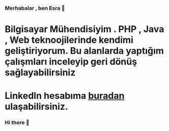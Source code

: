 ### Merhabalar , ben Esra 👋
# Bilgisayar Mühendisiyim . PHP , Java , Web teknoojilerinde kendimi geliştiriyorum. Bu alanlarda yaptığım çalışmları inceleyip geri dönüş sağlayabilirsiniz 
# Linkedln hesabıma [buradan](https://www.linkedin.com/in/esrako%C3%A7ak/) ulaşabilirsiniz.

### Hi there 👋


<!--
**esraakocak/esraakocak** is a ✨ _special_ ✨ repository because its `README.md` (this file) appears on your GitHub profile.

Here are some ideas to get you started:

- 🔭 I’m currently working on ...
- 🌱 I’m currently learning ...
- 👯 I’m looking to collaborate on ...
- 🤔 I’m looking for help with ...
- 💬 Ask me about ...
- 📫 How to reach me: ...
- 😄 Pronouns: ...
- ⚡ Fun fact: ...
-->
